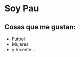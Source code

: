 # **Soy Pau**
## Cosas que me gustan:
*  Futbol
* Mujeres
* y Vicente...

<!---
pauoff/pauoff is a ✨ special ✨ repository because its `README.md` (this file) appears on your GitHub profile.
You can click the Preview link to take a look at your changes.
--->
